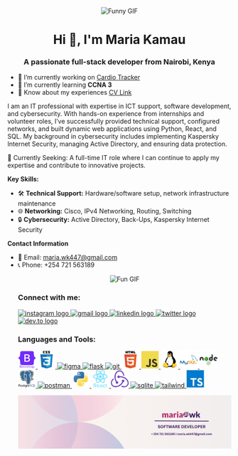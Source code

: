 
<p align="center">
<img src="https://media.giphy.com/media/Ws6T5PN7wHv3cY8xy8/giphy.gif" alt="Funny GIF" />
</p>

<h1 align="center">Hi 👋, I'm Maria Kamau</h1>
<h3 align="center">A passionate full-stack developer from Nairobi, Kenya</h3>

- 🔭 I’m currently working on [Cardio Tracker](https://github.com/mwanjiru12/CardioTracker)
- 🌱 I’m currently learning **CCNA 3**
- 📄 Know about my experiences [CV Link](https://drive.google.com/drive/folders/1EoQEe4XGV4aZh3RirhYCM89UHGxFy1F_)


<p align="left">I am an IT professional with expertise in ICT support, software development, and cybersecurity. With hands-on experience from internships and volunteer roles, I’ve successfully provided technical support, configured networks, and built dynamic web applications using Python, React, and SQL. My background in cybersecurity includes implementing Kaspersky Internet Security, managing Active Directory, and ensuring data protection.</p>

<p align="left">🌟 Currently Seeking: A full-time IT role where I can continue to apply my expertise and contribute to innovative projects.</p>

<p align="left"><strong>Key Skills:</strong></p>
<ul>
<li>🛠️ <strong>Technical Support:</strong> Hardware/software setup, network infrastructure maintenance</li>
<li>🌐 <strong>Networking:</strong> Cisco, IPv4 Networking, Routing, Switching</li>
<li>🔒 <strong>Cybersecurity:</strong> Active Directory, Back-Ups, Kaspersky Internet Security</li>
</ul>

<p align="left"><strong>Contact Information</strong></p>
<ul>
<li>📧 Email: <a href="mailto:maria.wk447@gmail.com">maria.wk447@gmail.com</a></li>
<li>📞 Phone: +254 721 563189</li>

<!-- Add a fun GIF here -->
<p align="center">
  <img src="https://media.giphy.com/media/your-fun-gif-url.gif" alt="Fun GIF" width="300"/>
</p>

<h3 align="left">Connect with me:</h3>
<div align="left">
  <a href="https://www.instagram.com/m.a.r.u.c.i/" target="_blank">
    <img src="https://img.shields.io/static/v1?message=Instagram&logo=instagram&label=&color=E4405F&logoColor=white&labelColor=&style=for-the-badge" height="35" alt="instagram logo"  />
  </a>
  <a href="mailto:maria.wk447@gmail.com" target="_blank">
    <img src="https://img.shields.io/static/v1?message=Gmail&logo=gmail&label=&color=D14836&logoColor=white&labelColor=&style=for-the-badge" height="35" alt="gmail logo"  />
  </a>
  <a href="https://www.linkedin.com/in/mkwanjiru12" target="_blank">
    <img src="https://img.shields.io/static/v1?message=LinkedIn&logo=linkedin&label=&color=0077B5&logoColor=white&labelColor=&style=for-the-badge" height="35" alt="linkedin logo"  />
  </a>
  <a href="https://twitter.com/mariawkcodes" target="_blank">
    <img src="https://img.shields.io/static/v1?message=Twitter&logo=twitter&label=&color=1DA1F2&logoColor=white&labelColor=&style=for-the-badge" height="35" alt="twitter logo"  />
  </a>
  <a href="https://dev.to/mwanjiru12" target="_blank">
    <img src="https://img.shields.io/static/v1?message=Dev.to&logo=dev.to&label=&color=0A0A0A&logoColor=white&labelColor=&style=for-the-badge" height="35" alt="dev.to logo"  />
  </a>
</div>

<h3 align="left">Languages and Tools:</h3>
<p align="left"> 
<a href="https://getbootstrap.com" target="_blank" rel="noreferrer"> <img src="https://raw.githubusercontent.com/devicons/devicon/master/icons/bootstrap/bootstrap-plain-wordmark.svg" alt="bootstrap" width="40" height="40"/> </a> 
<a href="https://www.w3schools.com/css/" target="_blank" rel="noreferrer"> <img src="https://raw.githubusercontent.com/devicons/devicon/master/icons/css3/css3-original-wordmark.svg" alt="css3" width="40" height="40"/> </a> 
<a href="https://www.figma.com/" target="_blank" rel="noreferrer"> <img src="https://www.vectorlogo.zone/logos/figma/figma-icon.svg" alt="figma" width="40" height="40"/> </a> 
<a href="https://flask.palletsprojects.com/" target="_blank" rel="noreferrer"> <img src="https://www.vectorlogo.zone/logos/pocoo_flask/pocoo_flask-icon.svg" alt="flask" width="40" height="40"/> </a> 
<a href="https://git-scm.com/" target="_blank" rel="noreferrer"> <img src="https://www.vectorlogo.zone/logos/git-scm/git-scm-icon.svg" alt="git" width="40" height="40"/> </a> 
<a href="https://www.w3.org/html/" target="_blank" rel="noreferrer"> <img src="https://raw.githubusercontent.com/devicons/devicon/master/icons/html5/html5-original-wordmark.svg" alt="html5" width="40" height="40"/> </a> 
<a href="https://developer.mozilla.org/en-US/docs/Web/JavaScript" target="_blank" rel="noreferrer"> <img src="https://raw.githubusercontent.com/devicons/devicon/master/icons/javascript/javascript-original.svg" alt="javascript" width="40" height="40"/> </a> 
<a href="https://www.linux.org/" target="_blank" rel="noreferrer"> <img src="https://raw.githubusercontent.com/devicons/devicon/master/icons/linux/linux-original.svg" alt="linux" width="40" height="40"/> </a> 
<a href="https://www.mysql.com/" target="_blank" rel="noreferrer"> <img src="https://raw.githubusercontent.com/devicons/devicon/master/icons/mysql/mysql-original-wordmark.svg" alt="mysql" width="40" height="40"/> </a> 
<a href="https://nodejs.org" target="_blank" rel="noreferrer"> <img src="https://raw.githubusercontent.com/devicons/devicon/master/icons/nodejs/nodejs-original-wordmark.svg" alt="nodejs" width="40" height="40"/> </a> 
<a href="https://www.postgresql.org" target="_blank" rel="noreferrer"> <img src="https://raw.githubusercontent.com/devicons/devicon/master/icons/postgresql/postgresql-original-wordmark.svg" alt="postgresql" width="40" height="40"/> </a> 
<a href="https://postman.com" target="_blank" rel="noreferrer"> <img src="https://www.vectorlogo.zone/logos/getpostman/getpostman-icon.svg" alt="postman" width="40" height="40"/> </a> 
<a href="https://www.python.org" target="_blank" rel="noreferrer"> <img src="https://raw.githubusercontent.com/devicons/devicon/master/icons/python/python-original.svg" alt="python" width="40" height="40"/> </a> 
<a href="https://reactjs.org/" target="_blank" rel="noreferrer"> <img src="https://raw.githubusercontent.com/devicons/devicon/master/icons/react/react-original-wordmark.svg" alt="react" width="40" height="40"/> </a> 
<a href="https://redux.js.org" target="_blank" rel="noreferrer"> <img src="https://raw.githubusercontent.com/devicons/devicon/master/icons/redux/redux-original.svg" alt="redux" width="40" height="40"/> </a> 
<a href="https://www.sqlite.org/" target="_blank" rel="noreferrer"> <img src="https://www.vectorlogo.zone/logos/sqlite/sqlite-icon.svg" alt="sqlite" width="40" height="40"/> </a> 
<a href="https://tailwindcss.com/" target="_blank" rel="noreferrer"> <img src="https://www.vectorlogo.zone/logos/tailwindcss/tailwindcss-icon.svg" alt="tailwind" width="40" height="40"/> </a> 
<a href="https://www.typescriptlang.org/" target="_blank" rel="noreferrer"> <img src="https://raw.githubusercontent.com/devicons/devicon/master/icons/typescript/typescript-original.svg" alt="typescript" width="40" height="40"/> </a> 
</p>

![LinkedIn Banner](./assets/linkedin%20banner.png)

